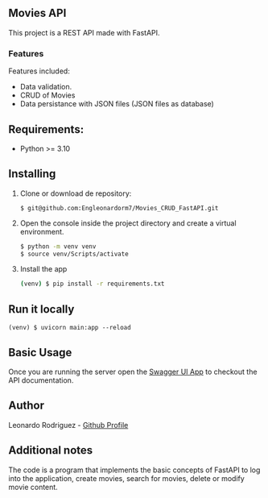 
## Movies API

This project is a REST API made with FastAPI.

### Features
Features included:

- Data validation.
- CRUD of Movies
- Data persistance with JSON files (JSON files as database)


## Requirements:
- Python >= 3.10

## Installing
1. Clone or download de repository:
    ```
    $ git@github.com:Engleonardorm7/Movies_CRUD_FastAPI.git
    ```

2. Open the console inside the project directory and create a virtual environment.
    ```bash
    $ python -m venv venv
    $ source venv/Scripts/activate
    ```

3. Install the app
    ```bash
    (venv) $ pip install -r requirements.txt
    ```

## Run it locally
```
(venv) $ uvicorn main:app --reload
```

## Basic Usage
Once you are running the server open the [Swagger UI App](http://127.0.0.1:8000/docs#/) to checkout the API documentation.

## Author
Leonardo Rodriguez - [Github Profile](https://github.com/Engleonardorm7)

## Additional notes
The code is a program that implements the basic concepts of FastAPI to log into the application, create movies, search for movies, delete or modify movie content.
